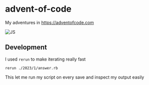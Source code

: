 # advent-of-code
My adventures in https://adventofcode.com

![JS](https://github.com/tannermares/advent-of-code/actions/workflows/node.js.yml/badge.svg)

## Development
I used `rerun` to make iterating really fast
```
rerun ./2023/1/answer.rb
```

This let me run my script on every save and inspect my output easily
